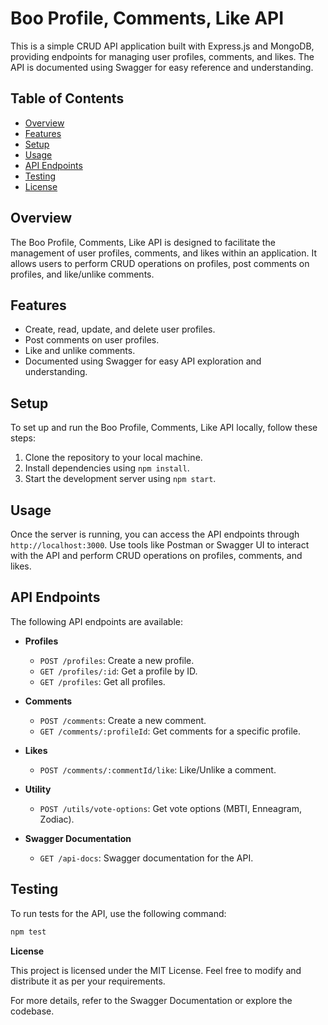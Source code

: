 # Boo Profile, Comments, Like API

This is a simple CRUD API application built with Express.js and MongoDB, providing endpoints for managing user profiles, comments, and likes. The API is documented using Swagger for easy reference and understanding.

## Table of Contents
- [Overview](#overview)
- [Features](#features)
- [Setup](#setup)
- [Usage](#usage)
- [API Endpoints](#api-endpoints)
- [Testing](#testing)
- [License](#license)

## Overview
The Boo Profile, Comments, Like API is designed to facilitate the management of user profiles, comments, and likes within an application. It allows users to perform CRUD operations on profiles, post comments on profiles, and like/unlike comments.

## Features
- Create, read, update, and delete user profiles.
- Post comments on user profiles.
- Like and unlike comments.
- Documented using Swagger for easy API exploration and understanding.

## Setup
To set up and run the Boo Profile, Comments, Like API locally, follow these steps:

1. Clone the repository to your local machine.
2. Install dependencies using `npm install`.
3. Start the development server using `npm start`.

## Usage
Once the server is running, you can access the API endpoints through `http://localhost:3000`. Use tools like Postman or Swagger UI to interact with the API and perform CRUD operations on profiles, comments, and likes.

## API Endpoints
The following API endpoints are available:

- **Profiles**
    - `POST /profiles`: Create a new profile.
    - `GET /profiles/:id`: Get a profile by ID.
    - `GET /profiles`: Get all profiles.

- **Comments**
    - `POST /comments`: Create a new comment.
    - `GET /comments/:profileId`: Get comments for a specific profile.

- **Likes**
    - `POST /comments/:commentId/like`: Like/Unlike a comment.

- **Utility**
    - `POST /utils/vote-options`: Get vote options (MBTI, Enneagram, Zodiac).

- **Swagger Documentation**
    - `GET /api-docs`: Swagger documentation for the API.

## Testing
To run tests for the API, use the following command:
```bash
npm test
```

**License**

This project is licensed under the MIT License. Feel free to modify and distribute it as per your requirements.

For more details, refer to the Swagger Documentation or explore the codebase.